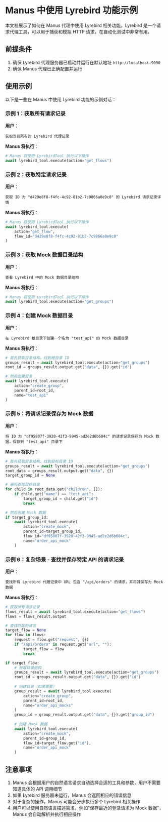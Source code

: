 # Manus 中使用 Lyrebird 功能示例

本文档展示了如何在 Manus 代理中使用 Lyrebird 相关功能。Lyrebird 是一个请求代理工具，可以用于捕获和模拟 HTTP 请求，在自动化测试中非常有用。

## 前提条件

1. 确保 Lyrebird 代理服务器已启动并运行在默认地址 `http://localhost:9090`
2. 确保 Manus 代理已正确配置并运行

## 使用示例

以下是一些在 Manus 中使用 Lyrebird 功能的示例对话：

### 示例 1：获取所有请求记录

**用户**：
```
获取当前所有的 Lyrebird 代理记录
```

**Manus 将执行**：
```python
# Manus 将使用 LyrebirdTool 执行以下操作
await lyrebird_tool.execute(action="get_flows")
```

### 示例 2：获取特定请求记录

**用户**：
```
获取 ID 为 "d429e8f8-f4fc-4c92-81b2-7c9866a0e9c0" 的 Lyrebird 请求记录详情
```

**Manus 将执行**：
```python
# Manus 将使用 LyrebirdTool 执行以下操作
await lyrebird_tool.execute(
    action="get_flow", 
    flow_id="d429e8f8-f4fc-4c92-81b2-7c9866a0e9c0"
)
```

### 示例 3：获取 Mock 数据目录结构

**用户**：
```
查看 Lyrebird 中的 Mock 数据目录结构
```

**Manus 将执行**：
```python
# Manus 将使用 LyrebirdTool 执行以下操作
await lyrebird_tool.execute(action="get_groups")
```

### 示例 4：创建 Mock 数据目录

**用户**：
```
在 Lyrebird 根目录下创建一个名为 "test_api" 的 Mock 数据目录
```

**Manus 将执行**：
```python
# 首先获取目录结构，找到根目录 ID
groups_result = await lyrebird_tool.execute(action="get_groups")
root_id = groups_result.output.get("data", {}).get("id")

# 然后创建目录
await lyrebird_tool.execute(
    action="create_group",
    parent_id=root_id,
    name="test_api"
)
```

### 示例 5：将请求记录保存为 Mock 数据

**用户**：
```
将 ID 为 "df95807f-3920-42f3-9945-ad2e2d6b604c" 的请求记录保存为 Mock 数据，保存到 "test_api" 目录下
```

**Manus 将执行**：
```python
# 首先获取目录结构，找到目标目录 ID
groups_result = await lyrebird_tool.execute(action="get_groups")
root_data = groups_result.output.get("data", {})
target_group_id = None

# 遍历查找目标目录
for child in root_data.get("children", []):
    if child.get("name") == "test_api":
        target_group_id = child.get("id")
        break

# 然后创建 Mock 数据
if target_group_id:
    await lyrebird_tool.execute(
        action="create_mock",
        parent_id=target_group_id,
        flow_id="df95807f-3920-42f3-9945-ad2e2d6b604c",
        name="order_api_mock"
    )
```

### 示例 6：复杂场景 - 查找并保存特定 API 的请求记录

**用户**：
```
查找所有 Lyrebird 代理记录中 URL 包含 "/api/orders" 的请求，并将其保存为 Mock 数据
```

**Manus 将执行**：
```python
# 获取所有请求记录
flows_result = await lyrebird_tool.execute(action="get_flows")
flows = flows_result.output

# 查找匹配的请求
target_flow = None
for flow in flows:
    request = flow.get("request", {})
    if "/api/orders" in request.get("url", ""):
        target_flow = flow
        break

if target_flow:
    # 获取目录结构
    groups_result = await lyrebird_tool.execute(action="get_groups")
    root_id = groups_result.output.get("data", {}).get("id")
    
    # 创建目录（如果需要）
    group_result = await lyrebird_tool.execute(
        action="create_group",
        parent_id=root_id,
        name="order_api_mocks"
    )
    group_id = group_result.output.get("data", {}).get("group_id")
    
    # 创建 Mock 数据
    await lyrebird_tool.execute(
        action="create_mock",
        parent_id=group_id,
        flow_id=target_flow.get("id"),
        name="order_api_mock"
    )
```

## 注意事项

1. Manus 会根据用户的自然语言请求自动选择合适的工具和参数，用户不需要知道具体的 API 调用细节
2. 如果 Lyrebird 服务器未运行，Manus 会返回相应的错误信息
3. 对于复杂的操作，Manus 可能会分步执行多个 Lyrebird 相关操作
4. 用户可以使用自然语言描述需求，例如"保存最近的登录请求为 Mock 数据"，Manus 会自动解析并执行相应操作 